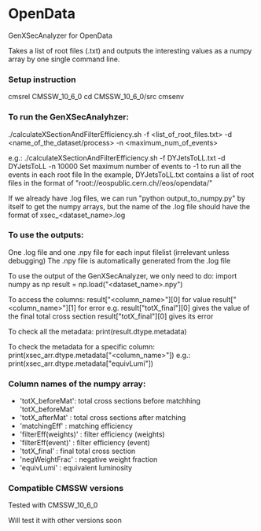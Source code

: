 # OpenData
GenXSecAnalyzer for OpenData

Takes a list of root files (.txt) and outputs the interesting values as a numpy array by one single command line.

### Setup instruction
cmsrel CMSSW_10_6_0
cd CMSSW_10_6_0/src
cmsenv

### To run the GenXSecAnalyhzer:
./calculateXSectionAndFilterEfficiency.sh -f <list_of_root_files.txt> -d <name_of_the_dataset/process> -n <maximum_num_of_events> 

e.g.: ./calculateXSectionAndFilterEfficiency.sh -f DYJetsToLL.txt -d DYJetsToLL -n 10000
Set maximum number of events to -1 to run all the events in each root file
In the example, DYJetsToLL.txt contains a list of root files in the format of "root://eospublic.cern.ch//eos/opendata/"

If we already have .log files, we can run "python output_to_numpy.py" by itself to get the numpy arrays, but the name of the .log file should have the format of xsec_<dataset_name>.log

### To use the outputs:
One .log file and one .npy file for each input filelist (irrelevant unless debugging)
The .npy file is automatically generated from the .log file

To use the output of the GenXSecAnalyzer, we only need to do:
import numpy as np
result = np.load("<dataset_name>.npy")

To access the columns:
result["<column_name>"][0] for value
result["<column_name>"][1] for error
e.g. result["totX_final"][0] gives the value of the final total cross section
     result["totX_final"][0] gives its error

To check all the metadata:
print(result.dtype.metadata)

To check the metadata for a specific column:
print(xsec_arr.dtype.metadata["<column_name>"])
e.g.: print(xsec_arr.dtype.metadata["equivLumi"])

### Column names of the numpy array:
  - 'totX_beforeMat': total cross sections before matchhing 'totX_beforeMat'                                         
  - 'totX_afterMat' : total cross sections after matching                                                                                  
  - 'matchingEff' : matching efficiency                                                                                                                   
  - 'filterEff(weights)' : filter efficiency (weights)                                                                                    
  - 'filterEff(event)' : filter efficiency (event)                                                                                          
  - 'totX_final' : final total cross section                                                                                                 
  - 'negWeightFrac' : negative weight fraction                                                                                              
  - 'equivLumi' : equivalent luminosity 

### Compatible CMSSW versions
Tested with CMSSW_10_6_0

Will test it with other versions soon
